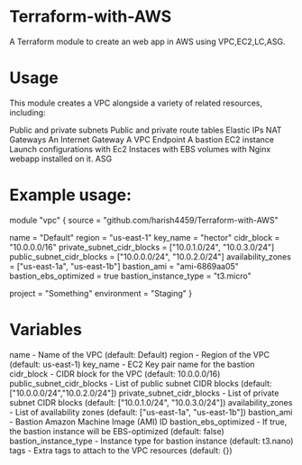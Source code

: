 # Terraform-with-AWS
A Terraform module to create an web app in AWS using VPC,EC2,LC,ASG.

# Usage
This module creates a VPC alongside a variety of related resources, including:

Public and private subnets
Public and private route tables
Elastic IPs
NAT Gateways
An Internet Gateway
A VPC Endpoint
A bastion EC2 instance
Launch configurations with Ec2 Instaces with EBS volumes with Nginx webapp installed on it.
ASG 


# Example usage:

module "vpc" {
  source = "github.com/harish4459/Terraform-with-AWS"

  name = "Default"
  region = "us-east-1"
  key_name = "hector"
  cidr_block = "10.0.0.0/16"
  private_subnet_cidr_blocks = ["10.0.1.0/24", "10.0.3.0/24"]
  public_subnet_cidr_blocks = ["10.0.0.0/24", "10.0.2.0/24"]
  availability_zones = ["us-east-1a", "us-east-1b"]
  bastion_ami = "ami-6869aa05"
  bastion_ebs_optimized = true
  bastion_instance_type = "t3.micro"

  project = "Something"
  environment = "Staging"
}

# Variables
name - Name of the VPC (default: Default)
region - Region of the VPC (default: us-east-1)
key_name - EC2 Key pair name for the bastion
cidr_block - CIDR block for the VPC (default: 10.0.0.0/16)
public_subnet_cidr_blocks - List of public subnet CIDR blocks (default: ["10.0.0.0/24","10.0.2.0/24"])
private_subnet_cidr_blocks - List of private subnet CIDR blocks (default: ["10.0.1.0/24", "10.0.3.0/24"])
availability_zones - List of availability zones (default: ["us-east-1a", "us-east-1b"])
bastion_ami - Bastion Amazon Machine Image (AMI) ID
bastion_ebs_optimized - If true, the bastion instance will be EBS-optimized (default: false)
bastion_instance_type - Instance type for bastion instance (default: t3.nano)
tags - Extra tags to attach to the VPC resources (default: {})
